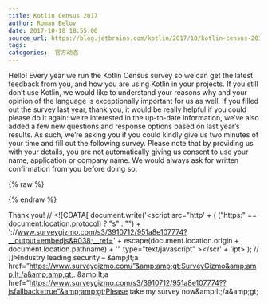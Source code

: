 ```yaml
---
title: Kotlin Census 2017
author: Roman Belov
date: 2017-10-18 18:55:00
source_url: https://blog.jetbrains.com/kotlin/2017/10/kotlin-census-2017/
tags: 
categories:  官方动态
---
```


Hello!
Every year we run the Kotlin Census survey so we can get the latest feedback from you, and how you are using Kotlin in your projects. If you still don’t use Kotlin, we would like to understand your reasons why and your opinion of the language is exceptionally important for us as well. If you filled out the survey last year, thank you, it would be really helpful if you could please do it again: we’re interested in the up-to-date information, we’ve also added a few new questions and response options based on last year’s results.
As such, we’re asking you if you could kindly give us two minutes of your time and fill out the following survey.
Please note that by providing us with your details, you are not automatically giving us consent to use your name, application or company name. We would always ask for written confirmation from you before doing so.

{% raw %}
<p><span id="more-5359"></span></p>
{% endraw %}

Thank you!
// <![CDATA[
document.write('<script src="http' + ( ("https:" == document.location.protocol) ? "s" : "") + '://www.surveygizmo.com/s3/3910712/951a8e107774?__output=embedjs&#038;__ref=' + escape(document.location.origin + document.location.pathname) + '" type="text/javascript" ></scr' + 'ipt>');
// ]]&gt;Industry leading security – &amp;amp;lt;a href=”https://www.surveygizmo.com/”&amp;amp;gt;SurveyGizmo&amp;amp;lt;/a&amp;amp;gt;. &amp;amp;lt;a href=”https://www.surveygizmo.com/s3/3910712/951a8e107774??jsfallback=true”&amp;amp;gt;Please take my survey now&amp;amp;lt;/a&amp;amp;gt;
